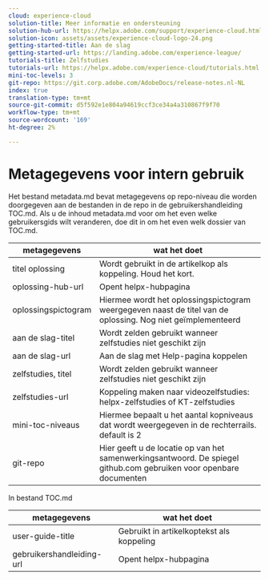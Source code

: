 ```yaml
---
cloud: experience-cloud
solution-title: Meer informatie en ondersteuning
solution-hub-url: https://helpx.adobe.com/support/experience-cloud.html
solution-icon: assets/assets/experience-cloud-logo-24.png
getting-started-title: Aan de slag
getting-started-url: https://landing.adobe.com/experience-league/
tutorials-title: Zelfstudies
tutorials-url: https://helpx.adobe.com/experience-cloud/tutorials.html
mini-toc-levels: 3
git-repo: https://git.corp.adobe.com/AdobeDocs/release-notes.nl-NL
index: true
translation-type: tm+mt
source-git-commit: d5f592e1e804a94619ccf3ce34a4a310867f9f70
workflow-type: tm+mt
source-wordcount: '169'
ht-degree: 2%

---
```



# Metagegevens voor intern gebruik

Het bestand metadata.md bevat metagegevens op repo-niveau die worden doorgegeven aan de bestanden in de repo in de gebruikershandleiding TOC.md. Als u de inhoud metadata.md voor om het even welke gebruikersgids wilt veranderen, doe dit in om het even welk dossier van TOC.md.

| metagegevens | wat het doet |
|--- |--- |
| titel oplossing | Wordt gebruikt in de artikelkop als koppeling. Houd het kort. |
| oplossing-hub-url | Opent helpx-hubpagina |
| oplossingspictogram | Hiermee wordt het oplossingspictogram weergegeven naast de titel van de oplossing. Nog niet geïmplementeerd |
| aan de slag-titel | Wordt zelden gebruikt wanneer zelfstudies niet geschikt zijn |
| aan de slag-url | Aan de slag met Help-pagina koppelen |
| zelfstudies, titel | Wordt zelden gebruikt wanneer zelfstudies niet geschikt zijn |
| zelfstudies-url | Koppeling maken naar videozelfstudies: helpx-zelfstudies of KT-zelfstudies |
| mini-toc-niveaus | Hiermee bepaalt u het aantal kopniveaus dat wordt weergegeven in de rechterrails. default is 2 |
| git-repo | Hier geeft u de locatie op van het samenwerkingsantwoord. De spiegel github.com gebruiken voor openbare documenten |

In bestand TOC.md

| metagegevens | wat het doet |
|--- |--- |
| user-guide-title | Gebruikt in artikelkoptekst als koppeling |
| gebruikershandleiding-url | Opent helpx-hubpagina |
